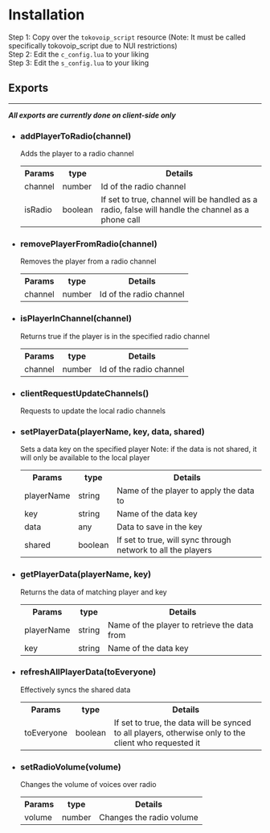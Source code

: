 
# Installation
Step 1: Copy over the `tokovoip_script` resource (Note: It must be called specifically tokovoip_script due to NUI restrictions)\
Step 2: Edit the `c_config.lua` to your liking\
Step 3: Edit the `s_config.lua` to your liking

## Exports
---------------------------------------------------------------

***All exports are currently done on client-side only***

- ### addPlayerToRadio(channel)

  Adds the player to a radio channel

  <table>
  <tr>
    <th>Params</th>
    <th>type</th>
    <th>Details</th>
  </tr>
  <tr>
    <td>channel</td>
    <td>number</td>
    <td>Id of the radio channel</td>
  </tr>
    <tr>
    <td>isRadio</td>
    <td>boolean</td>
    <td>If set to true, channel will be handled as a radio, false will handle the channel as a phone call</td>
  </tr>
  </table>

- ### removePlayerFromRadio(channel)

  Removes the player from a radio channel

  <table>
  <tr>
    <th>Params</th>
    <th>type</th>
    <th>Details</th>
  </tr>
  <tr>
    <td>channel</td>
    <td>number</td>
    <td>Id of the radio channel</td>
  </tr>
  </table>

- ### isPlayerInChannel(channel)

  Returns true if the player is in the specified radio channel

  <table>
  <tr>
    <th>Params</th>
    <th>type</th>
    <th>Details</th>
  </tr>
  <tr>
    <td>channel</td>
    <td>number</td>
    <td>Id of the radio channel</td>
  </tr>
  </table>

- ### clientRequestUpdateChannels()

  Requests to update the local radio channels
  </table>

- ### setPlayerData(playerName, key, data, shared)

  Sets a data key on the specified player
  Note: if the data is not shared, it will only be available to the local player

  <table>
  <tr>
    <th>Params</th>
    <th>type</th>
    <th>Details</th>
  </tr>
  <tr>
    <td>playerName</td>
    <td>string</td>
    <td>Name of the player to apply the data to</td>
  </tr>
  <tr>
    <td>key</td>
    <td>string</td>
    <td>Name of the data key</td>
  </tr>
  <tr>
    <td>data</td>
    <td>any</td>
    <td>Data to save in the key</td>
  </tr>
  <tr>
    <td>shared</td>
    <td>boolean</td>
    <td>If set to true, will sync through network to all the players</td>
  </tr>
  </table>

- ### getPlayerData(playerName, key)

  Returns the data of matching player and key

  <table>
  <tr>
    <th>Params</th>
    <th>type</th>
    <th>Details</th>
  </tr>
  <tr>
    <td>playerName</td>
    <td>string</td>
    <td>Name of the player to retrieve the data from</td>
  </tr>
  <tr>
    <td>key</td>
    <td>string</td>
    <td>Name of the data key</td>
  </tr>
  </table>

- ### refreshAllPlayerData(toEveryone)

  Effectively syncs the shared data

  <table>
  <tr>
    <th>Params</th>
    <th>type</th>
    <th>Details</th>
  </tr>
  <tr>
    <td>toEveryone</td>
    <td>boolean</td>
    <td>If set to true, the data will be synced to all players, otherwise only to the client who requested it</td>
  </tr>
  </table>

- ### setRadioVolume(volume)

  Changes the volume of voices over radio

  <table>
  <tr>
    <th>Params</th>
    <th>type</th>
    <th>Details</th>
  </tr>
  <tr>
    <td>volume</td>
    <td>number</td>
    <td>Changes the radio volume</td>
  </tr>
  </table>
